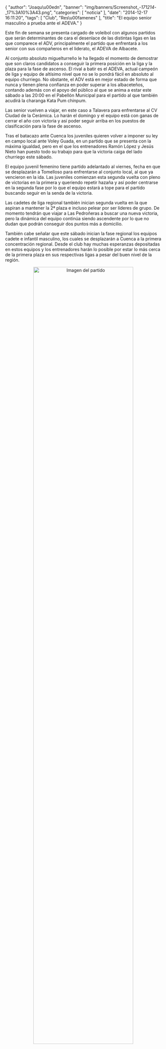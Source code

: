 {
  "author": "Joaqu\u00edn", 
  "banner": "img/banners/Screenshot_-_171214_-_17%3A10%3A43.png", 
  "categories": [
    "noticia"
  ], 
  "date": "2014-12-17 16:11:20", 
  "tags": [
    "Club", 
    "Res\u00famenes"
  ], 
  "title": "El equipo senior masculino a prueba ante el ADEVA."
}

Este fin de semana se presenta cargado de voleibol con algunos partidos que serán determinantes de cara el desenlace de las distintas ligas en las que comparece el ADV, principalmente el partido que enfrentará a los senior con sus compañeros en el liderato, el ADEVA de Albacete.

Al conjunto absoluto miguelturreño le ha llegado el momento de demostrar que son claros candidatos a conseguir la primera posición en la liga y la plaza para la fase de ascenso. El rival a batir es el ADEVA, actual campeón de liga y equipo de altísimo nivel que no se lo pondrá fácil en absoluto al equipo churriego. No obstante, el ADV está en mejor estado de forma que nunca y tienen plena confianza en poder superar a los albaceteños, contando además con el apoyo del público al que se anima a estar este sábado a las 20:00 en el Pabellón Municipal para el partido al que también acudirá la charanga Kata Pum chinpum.

Las senior vuelven a viajar, en este caso a Talavera para enfrentarse al CV Ciudad de la Cerámica. Lo harán el domingo y el equipo está con ganas de cerrar el año con victoria y así poder seguir arriba en los puestos de clasificación para la fase de ascenso.

Tras el batacazo ante Cuenca los juveniles quieren volver a imponer su ley en campo local ante Voley Guada, en un partido que se presenta con la máxima igualdad, pero en el que los entrenadores Ramón López y Jesús Nieto han puesto todo su trabajo para que la victoria caiga del lado churriego este sábado.

El equipo juvenil femenino tiene partido adelantado al viernes, fecha en que se desplazarán a Tomelloso para enfrentarse al conjunto local, al que ya vencieron en la ida. Las juveniles comienzan esta segunda vuelta con pleno de victorias en la primera y queriendo repetir hazaña y así poder centrarse en la segunda fase por lo que el equipo estará a tope para el partido buscando seguir en la senda de la victoria.

Las cadetes de liga regional también inician segunda vuelta en la que aspiran a mantener la 2ª plaza e incluso pelear por ser líderes de grupo. De momento tendrán que viajar a Las Pedroñeras a buscar una nueva victoria, pero la dinámica del equipo continúa siendo ascendente por lo que no dudan que podrán conseguir dos puntos más a domicilio.

También cabe señalar que este sábado inician la fase regional los equipos cadete e  infantil masculino, los cuales se desplazarán a Cuenca a la primera concentración regional. Desde el club hay muchas esperanzas depositadas en estos equipos y los entrenadores harán lo posible por estar lo más cerca de la primera plaza en sus respectivas ligas a pesar del buen nivel de la región.

<center>
<a target="_new" href="http://www.advmiguelturra.org/img/banners/Screenshot%20-%20171214%20-%2017%3A10%3A43.png"> 
<img alt="Imagen del partido" width="80%" align="center" src="http://www.advmiguelturra.org/img/banners/Screenshot%20-%20171214%20-%2017%3A10%3A43.png"/> </a> </center>



